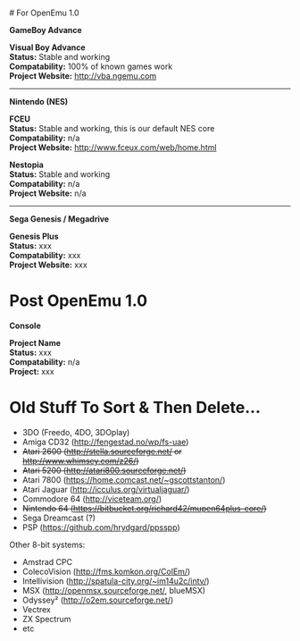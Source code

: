 <br>
# For OpenEmu 1.0 

**GameBoy Advance**<br>

****Visual Boy Advance****<br>
**Status:** Stable and working<br>
**Compatability:** 100% of known games work<br>
**Project Website:** http://vba.ngemu.com<br>

***

**Nintendo (NES)**<br>

**FCEU**<br>
**Status:** Stable and working, this is our default NES core<br>
**Compatability:** n/a<br>
**Project Website:** http://www.fceux.com/web/home.html<br>

**Nestopia**<br>
**Status:** Stable and working<br>
**Compatability:** n/a<br>
**Project Website:** n/a<br>

***

**Sega Genesis / Megadrive**<br>

**Genesis Plus**<br>
**Status:** xxx<br>
**Compatability:** xxx<br>
**Project Website:** xxx<br>


# Post OpenEmu 1.0

**Console**<br>

**Project Name**<br>
**Status:** xxx<br>
**Compatability:** n/a<br>
**Project:** xxx<br>


# Old Stuff To Sort & Then Delete...

* 3DO (Freedo, 4DO, 3DOplay)
* Amiga CD32 (http://fengestad.no/wp/fs-uae)
* <s>Atari 2600 (http://stella.sourceforge.net/ or http://www.whimsey.com/z26/)</s>
* <s>Atari 5200 (http://atari800.sourceforge.net/)</s>
* Atari 7800 (https://home.comcast.net/~gscottstanton/)
* Atari Jaguar (http://icculus.org/virtualjaguar/)
* Commodore 64 (http://viceteam.org/)
* <s>Nintendo 64 (https://bitbucket.org/richard42/mupen64plus-core/)</s>
* Sega Dreamcast (?)
* PSP (https://github.com/hrydgard/ppsspp)

Other 8-bit systems:
* Amstrad CPC
* ColecoVision (http://fms.komkon.org/ColEm/)
* Intellivision (http://spatula-city.org/~im14u2c/intv/)
* MSX (http://openmsx.sourceforge.net/, blueMSX)
* Odyssey² (http://o2em.sourceforge.net/)
* Vectrex
* ZX Spectrum
* etc